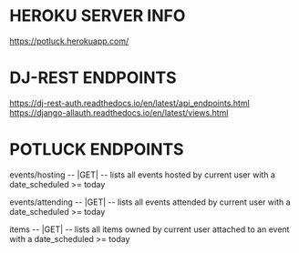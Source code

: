 # HEROKU SERVER INFO
https://potluck.herokuapp.com/

# DJ-REST ENDPOINTS
https://dj-rest-auth.readthedocs.io/en/latest/api_endpoints.html
https://django-allauth.readthedocs.io/en/latest/views.html

# POTLUCK ENDPOINTS

events/hosting -- |GET|
-- lists all events hosted by current user with a date_scheduled >= today

events/attending -- |GET|
-- lists all events attended by current user with a date_scheduled >= today

items -- |GET|
-- lists all items owned by current user attached to an event with a date_scheduled >= today
